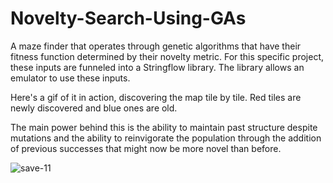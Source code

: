 # Novelty-Search-Using-GAs
A maze finder that operates through genetic algorithms that have their fitness function determined by their novelty metric. For this specific project, these inputs are funneled into a Stringflow library. The library allows an emulator to use these inputs.

Here's a gif of it in action, discovering the map tile by tile. Red tiles are newly discovered and blue ones are old. 

The main power behind this is the ability to maintain past structure despite mutations and the ability to reinvigorate the population through the addition of previous successes that might now be more novel than before.

![save-11](https://user-images.githubusercontent.com/20337549/140167383-dd897a6a-deac-4639-8196-2c954194d516.gif)
